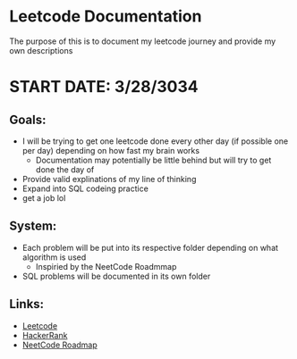 # Leetcode Documentation
The purpose of this is to document my leetcode journey and provide my own descriptions

# START DATE: 3/28/3034

## Goals:
- I will be trying to get one leetcode done every other day (if possible one per day) depending on how fast my brain works
  - Documentation may potentially be little behind but will try to get done the day of
- Provide valid explinations of my line of thinking
- Expand into SQL codeing practice
- get a job lol

## System:
- Each problem will be put into its respective folder depending on what algorithm is used
  - Inspiried by the NeetCode Roadmmap
- SQL problems will be documented in its own folder

## Links:
- [Leetcode](https://leetcode.com/)
- [HackerRank](https://www.hackerrank.com/)
- [NeetCode Roadmap](https://neetcode.io/roadmap)
